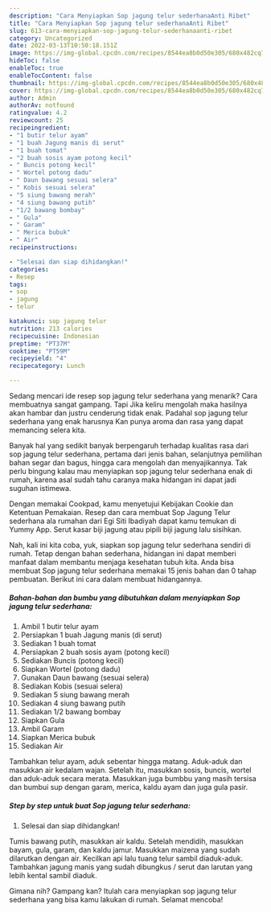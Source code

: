```yaml
---
description: "Cara Menyiapkan Sop jagung telur sederhanaAnti Ribet"
title: "Cara Menyiapkan Sop jagung telur sederhanaAnti Ribet"
slug: 613-cara-menyiapkan-sop-jagung-telur-sederhanaanti-ribet
category: Uncategorized
date: 2022-03-13T10:50:18.151Z
image: https://img-global.cpcdn.com/recipes/8544ea8b0d50e305/680x482cq70/sop-jagung-telur-sederhana-foto-resep-utama.jpg
hideToc: false
enableToc: true
enableTocContent: false
thumbnail: https://img-global.cpcdn.com/recipes/8544ea8b0d50e305/680x482cq70/sop-jagung-telur-sederhana-foto-resep-utama.jpg
cover: https://img-global.cpcdn.com/recipes/8544ea8b0d50e305/680x482cq70/sop-jagung-telur-sederhana-foto-resep-utama.jpg
author: Admin
authorAv: notfound
ratingvalue: 4.2
reviewcount: 25
recipeingredient:
- "1 butir telur ayam"
- "1 buah Jagung manis di serut"
- "1 buah tomat"
- "2 buah sosis ayam potong kecil"
- " Buncis potong kecil"
- " Wortel potong dadu"
- " Daun bawang sesuai selera"
- " Kobis sesuai selera"
- "5 siung bawang merah"
- "4 siung bawang putih"
- "1/2 bawang bombay"
- " Gula"
- " Garam"
- " Merica bubuk"
- " Air"
recipeinstructions:

- "Selesai dan siap dihidangkan!"
categories:
- Resep
tags:
- sop
- jagung
- telur

katakunci: sop jagung telur 
nutrition: 213 calories
recipecuisine: Indonesian
preptime: "PT37M"
cooktime: "PT59M"
recipeyield: "4"
recipecategory: Lunch

---
```



Sedang mencari ide resep sop jagung telur sederhana yang menarik? Cara membuatnya sangat gampang. Tapi Jika keliru mengolah maka hasilnya akan hambar dan justru cenderung tidak enak. Padahal sop jagung telur sederhana yang enak harusnya Kan punya aroma dan rasa yang dapat memancing selera kita.


Banyak hal yang sedikit banyak berpengaruh terhadap kualitas rasa dari sop jagung telur sederhana, pertama dari jenis bahan, selanjutnya pemilihan bahan segar dan bagus, hingga cara mengolah dan menyajikannya. Tak perlu bingung kalau mau menyiapkan sop jagung telur sederhana enak di rumah, karena asal sudah tahu caranya maka hidangan ini dapat jadi suguhan istimewa.

Dengan memakai Cookpad, kamu menyetujui Kebijakan Cookie dan Ketentuan Pemakaian. Resep dan cara membuat Sop Jagung Telur sederhana ala rumahan dari Egi Siti Ibadiyah dapat kamu temukan di Yummy App. Serut kasar biji jagung atau pipili biji jagung lalu sisihkan.


Nah, kali ini kita coba, yuk, siapkan sop jagung telur sederhana sendiri di rumah. Tetap dengan bahan sederhana, hidangan ini dapat memberi manfaat dalam membantu menjaga kesehatan tubuh kita. Anda bisa membuat Sop jagung telur sederhana memakai 15 jenis bahan dan 0 tahap pembuatan. Berikut ini cara dalam membuat hidangannya.

<!--inarticleads1-->

##### Bahan-bahan dan bumbu yang dibutuhkan dalam menyiapkan Sop jagung telur sederhana:

1. Ambil 1 butir telur ayam
1. Persiapkan 1 buah Jagung manis (di serut)
1. Sediakan 1 buah tomat
1. Persiapkan 2 buah sosis ayam (potong kecil)
1. Sediakan  Buncis (potong kecil)
1. Siapkan  Wortel (potong dadu)
1. Gunakan  Daun bawang (sesuai selera)
1. Sediakan  Kobis (sesuai selera)
1. Sediakan 5 siung bawang merah
1. Sediakan 4 siung bawang putih
1. Sediakan 1/2 bawang bombay
1. Siapkan  Gula
1. Ambil  Garam
1. Siapkan  Merica bubuk
1. Sediakan  Air


Tambahkan telur ayam, aduk sebentar hingga matang. Aduk-aduk dan masukkan air kedalam wajan. Setelah itu, masukkan sosis, buncis, wortel dan aduk-aduk secara merata. Masukkan juga bumbbu yang masih tersisa dan bumbui sup dengan garam, merica, kaldu ayam dan juga gula pasir. 

<!--inarticleads2-->

##### Step by step untuk buat Sop jagung telur sederhana:


1. Selesai dan siap dihidangkan!

Tumis bawang putih, masukkan air kaldu. Setelah mendidih, masukkan bayam, gula, garam, dan kaldu jamur. Masukkan maizena yang sudah dilarutkan dengan air. Kecilkan api lalu tuang telur sambil diaduk-aduk. Tambahkan jagung manis yang sudah dibungkus / serut dan larutan yang lebih kental sambil diaduk. 

Gimana nih? Gampang kan? Itulah cara menyiapkan sop jagung telur sederhana yang bisa kamu lakukan di rumah. Selamat mencoba!
